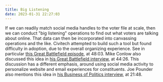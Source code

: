 ```yaml
---
title: Big Listening
date: 2023-01-31 22:27:03
---
```


If we can readily match social media handles to the voter file at scale, then we can conduct "big listening" operations to find out what voters are talking about online. That data can then be incorporated into canvassing operations and the like. Civitech attempted to build such a tool but found difficulty in adoption, due to the overall organizing experience. See in particular [this Great Battlefield episode](https://resistancedashboard.com/node/1090), at 48:03. Mike Conlow also discussed this idea in [his Great Battlefield interview](https://www.resistancedashboard.com/node/550), at 44:26. This discussion has a different emphasis, around using social media activity to personalize website and email experiences for constituents. Joe Pounder also mentions this idea in [his Business of Politics interview](https://podcast.startupcaucus.com/1833138/9922138-how-political-entrepreneurs-can-break-into-public-affairs-joe-pounder-bullpen-strategy-group), at 21:48.